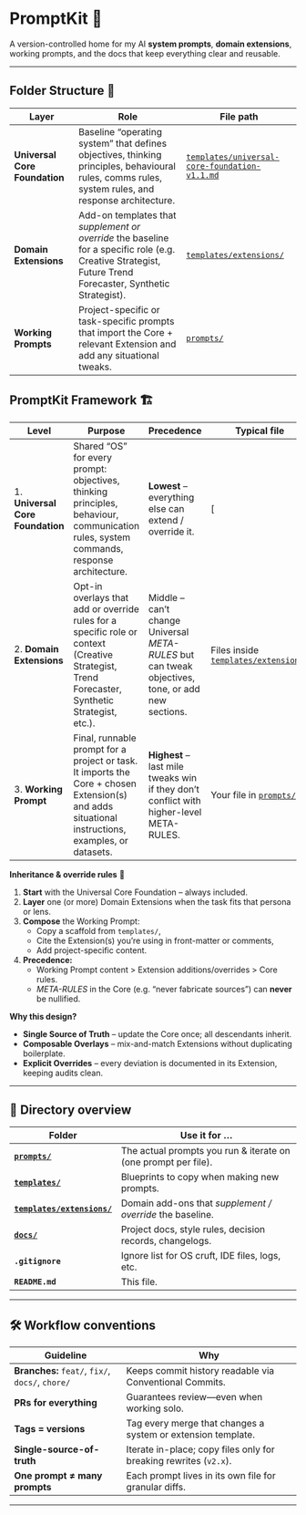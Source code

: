 # PromptKit 🧰

A version-controlled home for my AI **system prompts**, **domain extensions**, working prompts, and the docs that keep everything clear and reusable.

---

## Folder Structure 📁

| Layer | Role | File path |
|-------|------|-----------|
| **Universal Core Foundation** | Baseline “operating system” that defines objectives, thinking principles, behavioural rules, comms rules, system rules, and response architecture. | [`templates/universal-core-foundation-v1.1.md`](templates/universal-core-foundation-v1.1.md) |
| **Domain Extensions** | Add-on templates that *supplement or override* the baseline for a specific role (e.g. Creative Strategist, Future Trend Forecaster, Synthetic Strategist). | [`templates/extensions/`](templates/extensions/) |
| **Working Prompts** | Project-specific or task-specific prompts that import the Core + relevant Extension and add any situational tweaks. | [`prompts/`](prompts/) |

## PromptKit Framework 🏗️

| Level | Purpose | Precedence | Typical file |
|-------|---------|------------|--------------|
| 1. **Universal Core Foundation** | Shared “OS” for every prompt: objectives, thinking principles, behaviour, communication rules, system commands, response architecture. | **Lowest** – everything else can extend / override it. | [ |
| 2. **Domain Extensions** | Opt-in overlays that add or override rules for a specific role or context (Creative Strategist, Trend Forecaster, Synthetic Strategist, etc.). | Middle – can’t change Universal *META-RULES* but can tweak objectives, tone, or add new sections. | Files inside [`templates/extensions/`](templates/extensions/) |
| 3. **Working Prompt** | Final, runnable prompt for a project or task. It imports the Core + chosen Extension(s) and adds situational instructions, examples, or datasets. | **Highest** – last mile tweaks win if they don’t conflict with higher-level META-RULES. | Your file in [`prompts/`](prompts/) |

**Inheritance & override rules** 🧩
1. **Start** with the Universal Core Foundation – always included.  
2. **Layer** one (or more) Domain Extensions when the task fits that persona or lens.  
3. **Compose** the Working Prompt:  
   - Copy a scaffold from `templates/`,  
   - Cite the Extension(s) you’re using in front-matter or comments,  
   - Add project-specific content.  
4. **Precedence:**  
   - Working Prompt content > Extension additions/overrides > Core rules.  
   - *META-RULES* in the Core (e.g. “never fabricate sources”) can **never** be nullified.

**Why this design?**

- **Single Source of Truth** – update the Core once; all descendants inherit.  
- **Composable Overlays** – mix-and-match Extensions without duplicating boilerplate.  
- **Explicit Overrides** – every deviation is documented in its Extension, keeping audits clean. 
---

## 📁 Directory overview

| Folder | Use it for … |
| ------ | ------------ |
| **[`prompts/`](prompts/)** | The actual prompts you run & iterate on (one prompt per file). |
| **[`templates/`](templates/)** | Blueprints to copy when making new prompts. |
| **[`templates/extensions/`](templates/extensions/)** | Domain add-ons that *supplement / override* the baseline. |
| **[`docs/`](docs/)** | Project docs, style rules, decision records, changelogs. |
| **`.gitignore`** | Ignore list for OS cruft, IDE files, logs, etc. |
| **`README.md`** | This file. |

---

## 🛠️ Workflow conventions

| Guideline | Why |
| ---------- | --- |
| **Branches:** `feat/`, `fix/`, `docs/`, `chore/` | Keeps commit history readable via Conventional Commits. |
| **PRs for everything** | Guarantees review—even when working solo. |
| **Tags = versions** | Tag every merge that changes a system or extension template. |
| **Single-source-of-truth** | Iterate in-place; copy files only for breaking rewrites (`v2.x`). |
| **One prompt ≠ many prompts** | Each prompt lives in its own file for granular diffs. |

---
